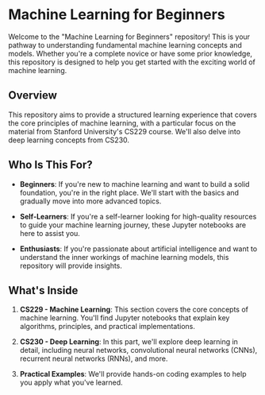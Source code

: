 # Machine Learning for Beginners

Welcome to the "Machine Learning for Beginners" repository! This is your pathway to understanding fundamental machine learning concepts and models. Whether you're a complete novice or have some prior knowledge, this repository is designed to help you get started with the exciting world of machine learning.

## Overview

This repository aims to provide a structured learning experience that covers the core principles of machine learning, with a particular focus on the material from Stanford University's CS229 course. We'll also delve into deep learning concepts from CS230.

## Who Is This For?

- **Beginners**: If you're new to machine learning and want to build a solid foundation, you're in the right place. We'll start with the basics and gradually move into more advanced topics.

- **Self-Learners**: If you're a self-learner looking for high-quality resources to guide your machine learning journey, these Jupyter notebooks are here to assist you.

- **Enthusiasts**: If you're passionate about artificial intelligence and want to understand the inner workings of machine learning models, this repository will provide insights.

## What's Inside

1. **CS229 - Machine Learning**: This section covers the core concepts of machine learning. You'll find Jupyter notebooks that explain key algorithms, principles, and practical implementations.

2. **CS230 - Deep Learning**: In this part, we'll explore deep learning in detail, including neural networks, convolutional neural networks (CNNs), recurrent neural networks (RNNs), and more.

3. **Practical Examples**: We'll provide hands-on coding examples to help you apply what you've learned.

